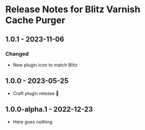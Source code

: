# Release Notes for Blitz Varnish Cache Purger

## 1.0.1 - 2023-11-06
### Changed
- New plugin icon to match Blitz

## 1.0.0 - 2023-05-25
- Craft plugin release 🚀

## 1.0.0-alpha.1 - 2022-12-23
- Here goes nothing